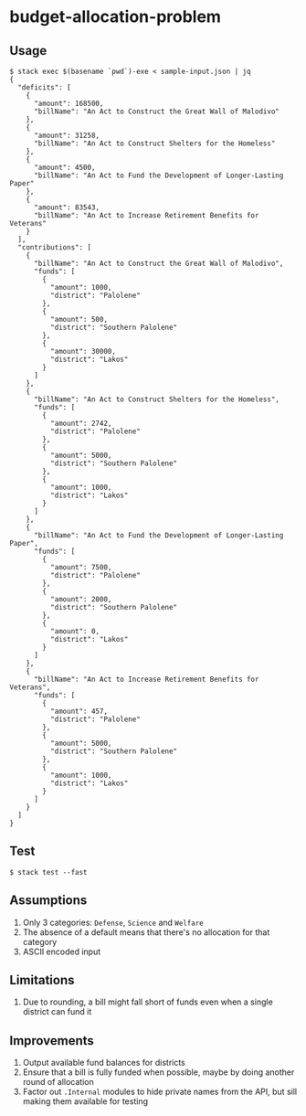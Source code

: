 # budget-allocation-problem

## Usage
```shell
$ stack exec $(basename `pwd`)-exe < sample-input.json | jq
{
  "deficits": [
    {
      "amount": 168500,
      "billName": "An Act to Construct the Great Wall of Malodivo"
    },
    {
      "amount": 31258,
      "billName": "An Act to Construct Shelters for the Homeless"
    },
    {
      "amount": 4500,
      "billName": "An Act to Fund the Development of Longer-Lasting Paper"
    },
    {
      "amount": 83543,
      "billName": "An Act to Increase Retirement Benefits for Veterans"
    }
  ],
  "contributions": [
    {
      "billName": "An Act to Construct the Great Wall of Malodivo",
      "funds": [
        {
          "amount": 1000,
          "district": "Palolene"
        },
        {
          "amount": 500,
          "district": "Southern Palolene"
        },
        {
          "amount": 30000,
          "district": "Lakos"
        }
      ]
    },
    {
      "billName": "An Act to Construct Shelters for the Homeless",
      "funds": [
        {
          "amount": 2742,
          "district": "Palolene"
        },
        {
          "amount": 5000,
          "district": "Southern Palolene"
        },
        {
          "amount": 1000,
          "district": "Lakos"
        }
      ]
    },
    {
      "billName": "An Act to Fund the Development of Longer-Lasting Paper",
      "funds": [
        {
          "amount": 7500,
          "district": "Palolene"
        },
        {
          "amount": 2000,
          "district": "Southern Palolene"
        },
        {
          "amount": 0,
          "district": "Lakos"
        }
      ]
    },
    {
      "billName": "An Act to Increase Retirement Benefits for Veterans",
      "funds": [
        {
          "amount": 457,
          "district": "Palolene"
        },
        {
          "amount": 5000,
          "district": "Southern Palolene"
        },
        {
          "amount": 1000,
          "district": "Lakos"
        }
      ]
    }
  ]
}
```

## Test
```shell
$ stack test --fast
```

## Assumptions
1. Only 3 categories: `Defense`, `Science` and `Welfare`
1. The absence of a default means that there's no allocation for that category
1. ASCII encoded input

## Limitations
1. Due to rounding, a bill might fall short of funds even when a single
   district can fund it

## Improvements
1. Output available fund balances for districts
1. Ensure that a bill is fully funded when possible, maybe by doing another round of allocation
1. Factor out `.Internal` modules to hide private names from the API,
   but sill making them available for testing
